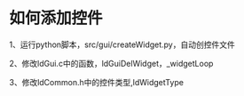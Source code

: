 # 如何添加控件


1、运行python脚本，src/gui/createWidget.py，自动创控件文件

2、修改ldGui.c中的函数，ldGuiDelWidget，_widgetLoop

3、修改ldCommon.h中的控件类型,ldWidgetType

